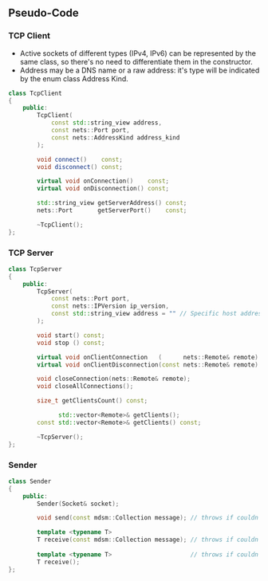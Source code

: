 ## Pseudo-Code

### TCP Client

- Active sockets of different types (IPv4, IPv6) can be represented by the same class, so there's no need to differentiate them in the constructor.
- Address may be a DNS name or a raw address: it's type will be indicated by the enum class Address Kind.

```cpp
class TcpClient
{
    public:
        TcpClient(
            const std::string_view address,
            const nets::Port port,
            const nets::AddressKind address_kind
        );

        void connect()    const;
        void disconnect() const;

        virtual void onConnection()    const;
        virtual void onDisconnection() const;

        std::string_view getServerAddress() const;
        nets::Port       getServerPort()    const;

        ~TcpClient();
};
```
### TCP Server
```cpp
class TcpServer
{
    public:
        TcpServer(
            const nets::Port port,
            const nets::IPVersion ip_version,
            const std::string_view address = "" // Specific host address may be specified
        );

        void start() const;
        void stop () const;

        virtual void onClientConnection   (      nets::Remote& remote) const;
        virtual void onClientDisconnection(const nets::Remote& remote) const;

        void closeConnection(nets::Remote& remote);
        void closeAllConnections();

        size_t getClientsCount() const;

              std::vector<Remote>& getClients();
        const std::vector<Remote>& getClients() const;

        ~TcpServer();
};
```
### Sender
```cpp
class Sender
{
    public: 
        Sender(Socket& socket);

        void send(const mdsm::Collection message); // throws if couldn't send/receive

        template <typename T>
        T receive(const mdsm::Collection message); // throws if couldn't send/receive
        
        template <typename T>                      // throws if couldn't receive
        T receive();
};
```